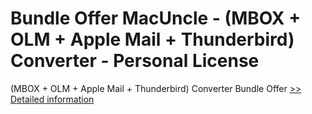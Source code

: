# Bundle Offer MacUncle - (MBOX + OLM + Apple Mail + Thunderbird) Converter - Personal License
(MBOX + OLM + Apple Mail + Thunderbird) Converter Bundle Offer
[>> Detailed information](https://secure.shareit.com/shareit/product.html?productid=300998514&affiliateid=200057808)